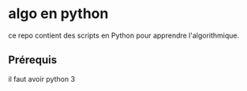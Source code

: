 # algo en python 

ce repo contient des scripts en Python pour apprendre l'algorithmique.

## Prérequis 

il faut avoir python 3